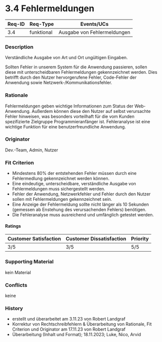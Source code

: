 # 3.4 Fehlermeldungen

| Req-ID | Req-Type | Events/UCs                |
|--------|----------|---------------------------|
| 3.4    |funktional|Ausgabe von Fehlermeldungen|

### Description
Verständliche Ausgabe von Art und Ort ungültigen Eingaben.

Sollten Fehler in unserem System für die Anwendung passieren, sollen diese mit unterscheidbaren Fehlermeldungen gekennzeichnet werden. Dies betrifft durch den Nutzer hervorgerufene Fehler, Code-Fehler der Anwendung sowie Netzwerk-/Kommunikationsfehler.

### Rationale
Fehlermeldungen geben wichtige Informationen zum Status der Web-Anwendung. Außerdem können diese den Nutzer auf selbst verursachte Fehler hinweisen, was besonders vorteilhaft für die vom Kunden spezifizierte Zielgruppe Programmieranfänger ist. Fehleranalyse ist eine wichtige Funktion für eine benutzerfreundliche Anwendung.

### Originator
Dev.-Team, Admin, Nutzer

### Fit Criterion
- Mindestens 80% der entstehenden Fehler müssen durch eine Fehlermedlung gekennzeichnet werden können.
- Eine eindeutige, unterscheidbare, verständliche Ausgabe von Fehlermeldungen muss sichergestellt werden.
- Fehler der Anwendung, Netzwerkfehler und Fehler durch den Nutzer sollen mit Fehlermeldungen gekennzeichnet sein.
- Eine Anzeige der Fehlermeldung sollte nicht länger als 10 Sekunden (gemessen ab Enstehung des verursachenden Fehlers) benötigen.
- Die Fehleranalyse muss ausreichend und umfänglich getestet werden.

#### Ratings
| Customer Satisfaction | Customer Dissatisfaction | Priority |
|----------------------|-------------------------|----------|
| 3/5                  | 3/5                     | 5/5        |

### Supporting Material
kein Material

### Conflicts
keine

### History
- erstellt und überarbeitet am 3.11.23 von Robert Landgraf
- Korrektur von Rechtschreibfehlern & Überarbeitung von Rationale, Fit Criterion und Originator am 17.11.23 von Robert Landgraf
- Überarbeitung (Inhalt und Format); 18.11.2023; Luke, Nico, Arvid
